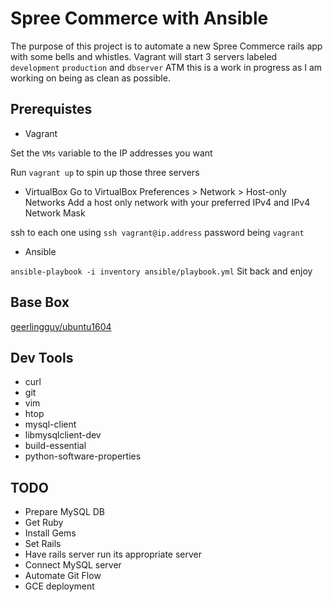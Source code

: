# Spree Commerce with Ansible

The purpose of this project is to automate a new Spree Commerce rails app with some bells and whistles. Vagrant will start 3 servers labeled ```development``` ```production``` and ```dbserver```
ATM this is a work in progress as I am working on being as clean as possible.

## Prerequistes

- Vagrant

Set the ```VMs``` variable to the IP addresses you want

Run ```vagrant up``` to spin up those three servers

- VirtualBox
Go to VirtualBox Preferences > Network > Host-only Networks
Add a host only network with your preferred IPv4 and IPv4 Network Mask

ssh to each one using ```ssh vagrant@ip.address``` password being ```vagrant```

- Ansible

```ansible-playbook -i inventory ansible/playbook.yml```
Sit back and enjoy

## Base Box

[geerlingguy/ubuntu1604](https://atlas.hashicorp.com/geerlingguy/boxes/ubuntu1604/)

## Dev Tools

- curl
- git
- vim
- htop
- mysql-client
- libmysqlclient-dev
- build-essential
- python-software-properties

## TODO

- Prepare MySQL DB
- Get Ruby
- Install Gems
- Set Rails
- Have rails server run its appropriate server
- Connect MySQL server
- Automate Git Flow
- GCE deployment
